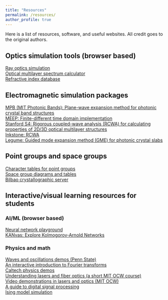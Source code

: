 ```yaml
---
title: "Resources"
permalink: /resources/
author_profile: true
---
```


Here is a list of resources, software, and useful websites. All credit goes to the original authors.

## Optics simulation tools (browser based)
[Ray optics simulation](https://phydemo.app/ray-optics/)\
[Optical multilayer spectrum calculator](https://www.filmetrics.com/reflectance-calculator)\
[Refractive index database](https://refractiveindex.info/)

## Electromagnetic simulation packages
[MPB (MIT Photonic Bands): Plane-wave expansion method for photonic crystal band structures](https://mpb.readthedocs.io/en/stable/)\
[MEEP: Finite-different time domain implementation](https://meep.readthedocs.io/en/latest/)\
[Stanford S4: Rigorous coupled-wave analysis (RCWA) for calculating properties of 2D/3D optical multilayer structures](https://web.stanford.edu/group/fan/S4/)\
[Inkstone: RCWA](https://github.com/alexysong/inkstone)\
[Legume: Guided mode expansion method (GME) for photonic crystal slabs](https://github.com/fancompute/legume)

## Point groups and space groups
[Character tables for point groups](http://symmetry.jacobs-university.de/)\
[Space group diagrams and tables](http://img.chem.ucl.ac.uk/sgp/large/sgp.htm)\
[Bilbao crystallographic server](https://www.cryst.ehu.es/)

## Interactive/visual learning resources for students
### AI/ML (browser based)
[Neural network playground](https://playground.tensorflow.org/)\
[KANvas: Explore Kolmogorov-Arnold Networks](https://kanvas.deepverse.tech/#/kan)

### Physics and math
[Waves and oscillations demos (Penn State)](https://www.acs.psu.edu/drussell/demos.html)\
[An interactive introduction to Fourier transforms](https://www.jezzamon.com/fourier/)\
[Caltech physics demos](https://www.physicsdemos.caltech.edu/)\
[Understanding lasers and fiber optics (a short MIT OCW course)](https://ocw.mit.edu/courses/res-6-005-understanding-lasers-and-fiberoptics-spring-2008/resources/laser-fundamentals-i/)\
[Video demonstrations in lasers and optics (MIT OCW)](https://ocw.mit.edu/courses/res-6-006-video-demonstrations-in-lasers-and-optics-spring-2008/pages/demonstrations-in-physical-optics/)\
[A guide to digital signal processing](https://pysdr.org/index.html)\
[Ising model simulation](https://mattbierbaum.github.io/ising.js/)


